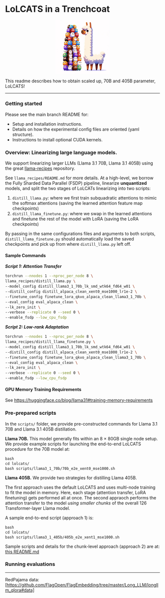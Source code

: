 # LoLCATS in a Trenchcoat

<p align="center">
<img src="assets/hedgehog_llamas_big.png" align='center' width=35% height=35%>
</p>

This readme describes how to obtain scaled up, 70B and 405B parameter, LoLCATS!

---

### Getting started

Please see the main branch README for: 
- Setup and installation instructions. 
- Details on how the experimental config files are oriented (yaml structure).
- Instructions to install optional CUDA kernels.


### Overview: Linearizing large language models.

We support linearizing larger LLMs (Llama 3.1 70B, Llama 3.1 405B) using the great [llama-recipes](https://github.com/meta-llama/llama-recipes/tree/main/src/llama_recipes) repository.

See `llama_recipes/README.md` for more details. At a high-level, we borrow the Fully Sharded Data Parallel (FSDP) pipeline, linearize **unquantized** models, and split the two stages of LoLCATs linearizing into two scripts:

1. `distill_llama.py`: where we first train subquadratic attentions to mimic the softmax attentions (saving the learned attention feature map checkpoints)
2. `distill_llama_finetune.py`: where we swap in the learned attentions and finetune the rest of the model with LoRA (saving the LoRA checkpoints)

By passing in the same configurations files and arguments to both scripts, `distill_llama_finetune.py` should automatically load the saved checkpoints and pick up from where `distill_llama.py` left off.

#### Sample Commands

**_Script 1: Attention Transfer_**

```bash
torchrun --nnodes 1 --nproc_per_node 8 \
llama_recipes/distill_llama.py \
--model_config distill_llama3_1_70b_lk_smd_wtk64_fd64_w01 \
--distill_config distill_alpaca_clean_xent0_mse1000_lr1e-2 \
--finetune_config finetune_lora_qkvo_alpaca_clean_llama3_1_70b \
--eval_config eval_alpaca_clean \
--lk_zero_init \
--verbose --replicate 0 --seed 0 \
--enable_fsdp --low_cpu_fsdp
```

**_Script 2: Low-rank Adaptation_**

```bash
torchrun --nnodes 1 --nproc_per_node 8 \
llama_recipes/distill_llama_finetune.py \
--model_config distill_llama3_1_70b_lk_smd_wtk64_fd64_w01 \
--distill_config distill_alpaca_clean_xent0_mse1000_lr1e-2 \
--finetune_config finetune_lora_qkvo_alpaca_clean_llama3_1_70b \
--eval_config eval_alpaca_clean \
--lk_zero_init \
--verbose --replicate 0 --seed 0 \
--enable_fsdp --low_cpu_fsdp
```

#### GPU Memory Training Requirements

See https://huggingface.co/blog/llama31#training-memory-requirements


### Pre-prepared scripts

In the ```scripts/``` folder, we provide pre-constructed commands for Llama 3.1 70B and Llama 3.1 405B distillation. 

**Llama 70B.** This model generally fits within an 8 $\times$ 80GB single node setup. We provide example scripts for launching the end-to-end LoLCATS procedure for the 70B model at: 
```
bash 
cd lolcats/
bash scripts/llama3_1_70b/70b_e2e_xent0_mse1000.sh
```

**Llama 405B.** We provide two strategies for distilling Llama 405B. 

The first approach uses the default LoLCATS and uses multi-node training to fit the model in memory. Here, each stage (attention transfer, LoRA finetuning) gets performed all at once. The second appraoch performs the attention transfer to the model *using smaller chunks* of the overall $126$ Transformer-layer Llama model. 

A sample end-to-end script (approach 1) is:
```
bash 
cd lolcats/
bash scripts/llama3_1_405b/405b_e2e_xent1_mse1000.sh
```

Sample scripts and details for the chunk-level approach (approach 2) are at: [this README.md](https://github.com/HazyResearch/lolcats/tree/lolcats-scaled/scripts/llama3_1_405b/trenchcoat)


### Running evaluations


---

RedPajama data: [https://github.com/FlagOpen/FlagEmbedding/tree/master/Long_LLM/longllm_qlora#data]
